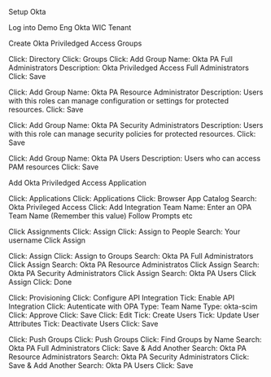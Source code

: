 Setup Okta

Log into Demo Eng Okta WIC Tenant

Create Okta Priviledged Access Groups

Click: Directory
Click: Groups
Click: Add Group
Name: Okta PA Full Administrators
Description: Okta Priviledged Access Full Administrators
Click: Save

Click: Add Group
Name: Okta PA Resource Administrator
Description: Users with this roles can manage configuration or settings for protected resources.
Click: Save

Click: Add Group
Name: Okta PA Security Administrators
Description: Users with this role can manage security policies for protected resources.
Click: Save

Click: Add Group
Name: Okta PA Users
Description: Users who can access PAM resources
Click: Save


Add Okta Priviledged Access Application

Click: Applications
Click: Applications
Click: Browser App Catalog
Search: Okta Privileged Access
Click: Add Integration
Team Name: Enter an OPA Team Name (Remember this value)
Follow Prompts etc

Click Assignments
Click: Assign
Click: Assign to People
Search: Your username
Click Assign

Click: Assign
Click: Assign to Groups
Search: Okta PA Full Administrators
Click Assign
Search: Okta PA Resource Administratos
Click Assign
Search: Okta PA Security Administrators
Click Assign
Search: Okta PA Users
Click Assign
Click: Done

Click: Provisioning
Click: Configure API Integration
Tick: Enable API Integration
Click: Autenticate with OPA
Type: Team Name
Type: okta-scim
Click: Approve
Click: Save
Click: Edit
Tick: Create Users
Tick: Update User Attributes
Tick: Deactivate Users
Click: Save

Click: Push Groups
Click: Push Groups
Click: Find Groups by Name
Search: Okta PA Full Administrators
Click: Save & Add Another
Search: Okta PA Resource Administrators
Search: Okta PA Security Administrators
Click: Save & Add Another
Search: Okta PA Users
Click: Save
